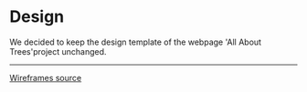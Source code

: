 # Design

We decided to keep the design template of the webpage 'All About Trees'project unchanged.

---

[Wireframes source](https://excalidraw.com/#json=ZphIt_oLrQA-D1M682LJ5,K67FJOfxnT-yjQD2aAaESw)

